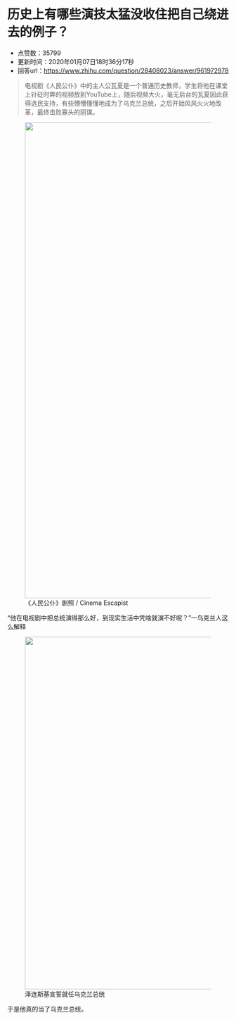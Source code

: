 # 历史上有哪些演技太猛没收住把自己绕进去的例子？
- 点赞数：35799
- 更新时间：2020年01月07日18时36分17秒
- 回答url：https://www.zhihu.com/question/28408023/answer/961972978
<body>
 <blockquote data-pid="MSd6uJ3x">
  电视剧《人民公仆》中的主人公瓦夏是一个普通历史教师，学生将他在课堂上针砭时弊的视频放到YouTube上，随后视频大火，毫无后台的瓦夏因此获得选民支持，有些懵懵懂懂地成为了乌克兰总统，之后开始风风火火地改革，最终击败寡头的阴谋。
 </blockquote>
 <figure data-size="normal">
  <img src="https://pica.zhimg.com/50/v2-982db2d33363f81f67906414e0213079_720w.jpg?source=1940ef5c" data-size="normal" data-rawwidth="1080" data-rawheight="608" data-original-token="v2-245ff7536dc02e0723a27ee15bfc4138" data-default-watermark-src="https://picx.zhimg.com/50/v2-ffc8cce5564f8e7207a52565248aafdd_720w.jpg?source=1940ef5c" class="origin_image zh-lightbox-thumb" width="1080" data-original="https://picx.zhimg.com/v2-982db2d33363f81f67906414e0213079_r.jpg?source=1940ef5c">
  <figcaption>
   《人民公仆》剧照 / Cinema Escapist
  </figcaption>
 </figure>
 <p data-pid="leMHU3gA">“他在电视剧中把总统演得那么好，到现实生活中凭啥就演不好呢？”一乌克兰人这么解释</p>
 <figure data-size="normal">
  <img src="https://picx.zhimg.com/50/v2-d77dff14c76bab83577164273f04955a_720w.jpg?source=1940ef5c" data-size="normal" data-rawwidth="800" data-rawheight="534" data-original-token="v2-58ebf96f75921baf5ba0e0d431350b8c" data-default-watermark-src="https://picx.zhimg.com/50/v2-fbcf07472c80c777654925cc69d287a1_720w.jpg?source=1940ef5c" class="origin_image zh-lightbox-thumb" width="800" data-original="https://picx.zhimg.com/v2-d77dff14c76bab83577164273f04955a_r.jpg?source=1940ef5c">
  <figcaption>
   泽连斯基宣誓就任乌克兰总统
  </figcaption>
 </figure>
 <p data-pid="pr5o8lg5">于是他真的当了乌克兰总统。</p>
</body>